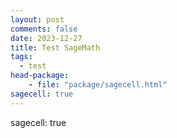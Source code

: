 ```yaml
---
layout: post
comments: false
date: 2023-12-27
title: Test SageMath
tags:
  - test
head-package:
	- file: "package/sagecell.html"
sagecell: true
---
```


<div class=”compute”>


</div>

sagecell: true